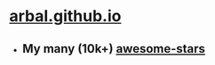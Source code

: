 # [arbal.github.io](https://arbal.github.io/)

- ## My many (10k+) [awesome-stars](https://arbal.github.io/awesome-stars)
